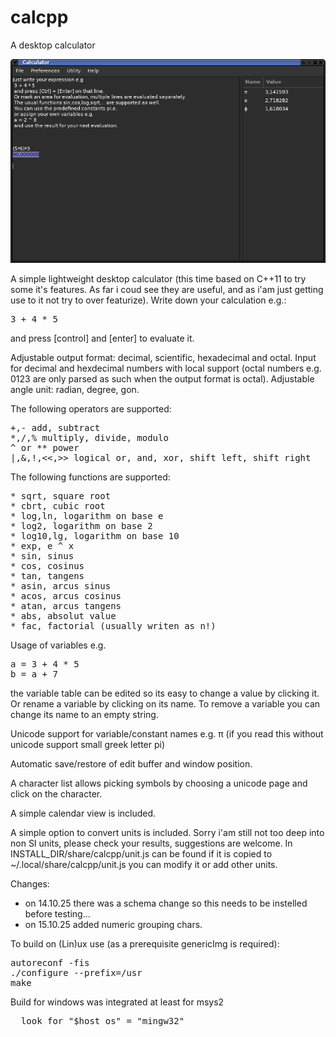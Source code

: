 # calcpp
A desktop calculator

![calcpp](calcpp.png "calcpp")

A simple lightweight desktop calculator
(this time based on C++11 to try some it's features.
As far i coud see they are useful,
and as i'am just getting use to it not try to over featurize).
Write down your calculation e.g.:
<pre>
3 + 4 * 5
</pre>
and press [control] and [enter] to evaluate it.

Adjustable output format: decimal, scientific, hexadecimal and octal.
Input for decimal and hexdecimal numbers with local support
(octal numbers e.g. 0123 are only parsed as such when the output format is octal).
Adjustable angle unit: radian, degree, gon.

The following operators are supported:
<pre>
+,- add, subtract
*,/,% multiply, divide, modulo
^ or ** power
|,&,!,<<,>> logical or, and, xor, shift left, shift right
</pre>

The following functions are supported:
<pre>
* sqrt, square root
* cbrt, cubic root
* log,ln, logarithm on base e
* log2, logarithm on base 2
* log10,lg, logarithm on base 10
* exp, e ^ x
* sin, sinus
* cos, cosinus
* tan, tangens
* asin, arcus sinus
* acos, arcus cosinus
* atan, arcus tangens
* abs, absolut value
* fac, factorial (usually writen as n!)
</pre>

Usage of variables e.g.
<pre>
a = 3 + 4 * 5
b = a + 7
</pre>
the variable table can be edited so its easy to change a value by clicking it.
Or rename a variable by clicking on its name.
To remove a variable you can change its name to an empty string.

Unicode support for variable/constant names
e.g. π (if you read this without unicode support small greek letter pi)

Automatic save/restore of edit buffer and window position.

A character list allows picking symbols by choosing a unicode page and
click on the character.

A simple calendar view is included.

A simple option to convert units is included.
Sorry i'am still not too deep into non SI units,
please check your results, suggestions are welcome.
In INSTALL_DIR/share/calcpp/unit.js can be found if
it is copied to ~/.local/share/calcpp/unit.js
you can modify it or add other units.

Changes:
* on 14.10.25 there was a schema change so
  this needs to be instelled before testing...
* on 15.10.25 added numeric grouping chars.

To build on (Lin)ux use (as a prerequisite genericImg is required):
<pre>
autoreconf -fis
./configure --prefix=/usr
make
</pre>

Build for windows was integrated at least for msys2<br>
<pre>
  look for "$host_os" = "mingw32"
</pre>
